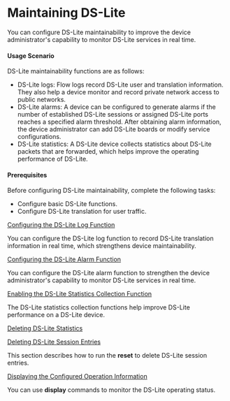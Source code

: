 Maintaining DS-Lite
===================

You can configure DS-Lite maintainability to improve the device administrator's capability to monitor DS-Lite services in real time.

#### Usage Scenario

DS-Lite maintainability functions are as follows:

* DS-Lite logs: Flow logs record DS-Lite user and translation information. They also help a device monitor and record private network access to public networks.
* DS-Lite alarms: A device can be configured to generate alarms if the number of established DS-Lite sessions or assigned DS-Lite ports reaches a specified alarm threshold. After obtaining alarm information, the device administrator can add DS-Lite boards or modify service configurations.
* DS-Lite statistics: A DS-Lite device collects statistics about DS-Lite packets that are forwarded, which helps improve the operating performance of DS-Lite.


#### Prerequisites

Before configuring DS-Lite maintainability, complete the following tasks:

* Configure basic DS-Lite functions.
* Configure DS-Lite translation for user traffic.


[Configuring the DS-Lite Log Function](../../../../software/nev8r10_vrpv8r16/user/ne/dc_ne_ds-lite_cfg_0048.html)

You can configure the DS-Lite log function to record DS-Lite translation information in real time, which strengthens device maintainability.

[Configuring the DS-Lite Alarm Function](../../../../software/nev8r10_vrpv8r16/user/ne/dc_ne_ds-lite_cfg_0049.html)

You can configure the DS-Lite alarm function to strengthen the device administrator's capability to monitor DS-Lite services in real time.

[Enabling the DS-Lite Statistics Collection Function](../../../../software/nev8r10_vrpv8r16/user/ne/dc_ne_ds-lite_cfg_0050.html)

The DS-Lite statistics collection functions help improve DS-Lite performance on a DS-Lite device.

[Deleting DS-Lite Statistics](../../../../software/nev8r10_vrpv8r16/user/ne/dc_ne_ds-lite_cfg_0051.html)



[Deleting DS-Lite Session Entries](../../../../software/nev8r10_vrpv8r16/user/ne/dc_ne_ds-lite_cfg_0052.html)

This section describes how to run the **reset** to delete DS-Lite session entries.

[Displaying the Configured Operation Information](../../../../software/nev8r10_vrpv8r16/user/ne/dc_ne_ds-lite_cfg_0053.html)

You can use **display** commands to monitor the DS-Lite operating status.